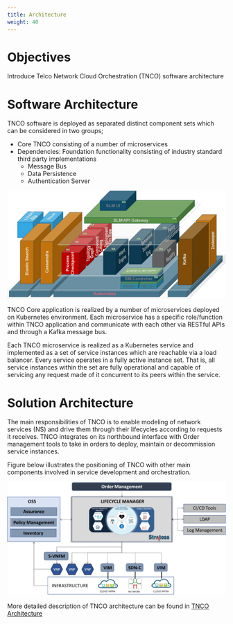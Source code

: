 ```yaml
---
title: Architecture
weight: 40
---
```


# Objectives
Introduce Telco Network Cloud Orchestration (TNCO) software architecture

# Software Architecture
TNCO software is deployed as separated distinct component sets which can be considered in two groups;

- Core TNCO consisting of a number of microservices
- Dependencies: Foundation functionality consisting of industry standard third party implementations
  - Message Bus
  - Data Persistence
  - Authentication Server

![TNCO Software Architecture](/images/architecture/lm-software-architecture.png "TNCO Software Architecture")

TNCO Core application is realized by a number of microservices deployed on Kubernetes environment. Each microservice has a specific role/function within TNCO application and communicate with each other via RESTful APIs and through a Kafka message bus.

Each TNCO microservice is realized as a Kubernetes service and implemented as a set of service instances which are reachable via a load balancer. Every service operates in a fully active instance set. That is, all service instances within the set are fully operational and capable of servicing any request made of it concurrent to its peers within the service.

# Solution Architecture

The main responsibilities of TNCO is to enable modeling of network services (NS) and drive them through their lifecycles according to requests it receives. TNCO integrates on its northbound interface with Order management tools to take in orders to deploy, maintain or decommission service instances.

Figure below illustrates the positioning of TNCO with other main components involved in service development and orchestration.

![TNCO Solution Architecture](/images/architecture/lm-solution-architecture.png "TNCO Solution Architecture")

More detailed description of TNCO architecture can be found in [TNCO Architecture](/reference/stratoss-lm-software-architecture)
